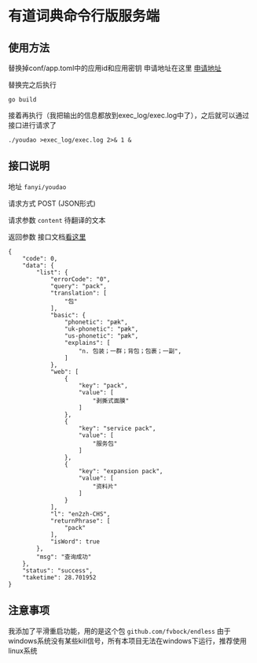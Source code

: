 # 有道词典命令行版服务端
## 使用方法
替换掉conf/app.toml中的应用id和应用密钥
申请地址在这里
[申请地址](http://ai.youdao.com/buy.s?productId=2&productName=%E8%87%AA%E7%84%B6%E8%AF%AD%E8%A8%80%E7%BF%BB%E8%AF%91%E6%9C%8D%E5%8A%A1)

替换完之后执行

```go build```

接着再执行（我把输出的信息都放到exec_log/exec.log中了），之后就可以通过接口进行请求了

```./youdao >exec_log/exec.log 2>& 1 &```

## 接口说明

地址
```fanyi/youdao```

请求方式 POST (JSON形式)

请求参数 ```content``` 待翻译的文本

返回参数 接口文档[看这里](https://ai.youdao.com/DOCSIRMA/html/%E8%87%AA%E7%84%B6%E8%AF%AD%E8%A8%80%E7%BF%BB%E8%AF%91/API%E6%96%87%E6%A1%A3/%E6%96%87%E6%9C%AC%E7%BF%BB%E8%AF%91%E6%9C%8D%E5%8A%A1/%E6%96%87%E6%9C%AC%E7%BF%BB%E8%AF%91%E6%9C%8D%E5%8A%A1-API%E6%96%87%E6%A1%A3.html)
```shell
{
    "code": 0,
    "data": {
        "list": {
            "errorCode": "0",
            "query": "pack",
            "translation": [
                "包"
            ],
            "basic": {
                "phonetic": "pæk",
                "uk-phonetic": "pæk",
                "us-phonetic": "pæk",
                "explains": [
                    "n. 包装；一群；背包；包裹；一副",
                ]
            },
            "web": [
                {
                    "key": "pack",
                    "value": [
                        "剥撕式面膜"
                    ]
                },
                {
                    "key": "service pack",
                    "value": [
                        "服务包"
                    ]
                },
                {
                    "key": "expansion pack",
                    "value": [
                        "资料片"
                    ]
                }
            ],
            "l": "en2zh-CHS",
            "returnPhrase": [
                "pack"
            ],
            "isWord": true
        },
        "msg": "查询成功"
    },
    "status": "success",
    "taketime": 28.701952
}
```

## 注意事项
我添加了平滑重启功能，用的是这个包
```github.com/fvbock/endless```
由于windows系统没有某些kill信号，所有本项目无法在windows下运行，推荐使用linux系统